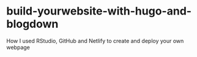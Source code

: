 # build-yourwebsite-with-hugo-and-blogdown
How I used RStudio, GitHub and Netlify to create and deploy your own webpage
